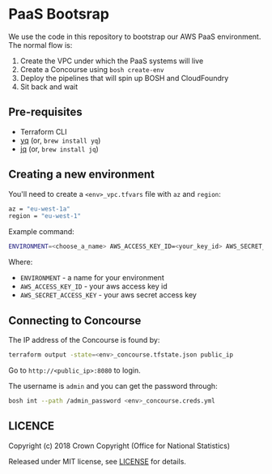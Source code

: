 # PaaS Bootsrap

We use the code in this repository to bootstrap our AWS PaaS environment. The normal flow is:

1. Create the VPC under which the PaaS systems will live
2. Create a Concourse using `bosh create-env`
3. Deploy the pipelines that will spin up BOSH and CloudFoundry
4. Sit back and wait

## Pre-requisites

- Terraform CLI
- [yq](https://github.com/mikefarah/yq) (or, `brew install yq`)
- [jq](https://stedolan.github.io/jq/) (or, `brew install jq`)

## Creating a new environment

You'll need to create a `<env>_vpc.tfvars` file with `az` and `region`:

```sh
az = "eu-west-1a"
region = "eu-west-1"
```

Example command:

```sh
ENVIRONMENT=<choose_a_name> AWS_ACCESS_KEY_ID=<your_key_id> AWS_SECRET_ACCESS_KEY=<your_secret_key> make concourse
```

Where:

- `ENVIRONMENT` - a name for your environment
- `AWS_ACCESS_KEY_ID` - your aws access key id
- `AWS_SECRET_ACCESS_KEY` - your aws secret access key

## Connecting to Concourse

The IP address of the Concourse is found by:

```sh
terraform output -state=<env>_concourse.tfstate.json public_ip
```

Go to `http://<public_ip>:8080` to login.

The username is `admin` and you can get the password through:

```sh
bosh int --path /admin_password <env>_concourse.creds.yml
```

## LICENCE

Copyright (c) 2018 Crown Copyright (Office for National Statistics)

Released under MIT license, see [LICENSE](LICENSE) for details.
